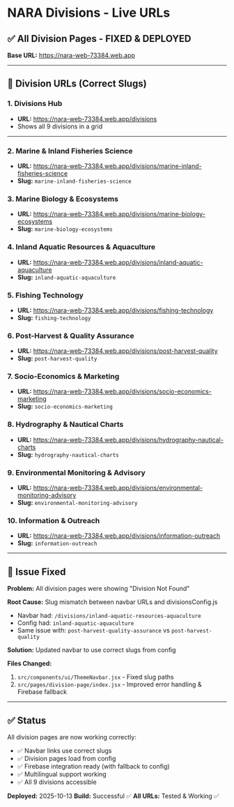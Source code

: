 # NARA Divisions - Live URLs

## ✅ All Division Pages - FIXED & DEPLOYED

**Base URL:** https://nara-web-73384.web.app

---

## 🔗 Division URLs (Correct Slugs)

### **1. Divisions Hub**
- **URL:** https://nara-web-73384.web.app/divisions
- Shows all 9 divisions in a grid

---

### **2. Marine & Inland Fisheries Science**
- **URL:** https://nara-web-73384.web.app/divisions/marine-inland-fisheries-science
- **Slug:** `marine-inland-fisheries-science`

### **3. Marine Biology & Ecosystems**
- **URL:** https://nara-web-73384.web.app/divisions/marine-biology-ecosystems
- **Slug:** `marine-biology-ecosystems`

### **4. Inland Aquatic Resources & Aquaculture**
- **URL:** https://nara-web-73384.web.app/divisions/inland-aquatic-aquaculture
- **Slug:** `inland-aquatic-aquaculture`

### **5. Fishing Technology**
- **URL:** https://nara-web-73384.web.app/divisions/fishing-technology
- **Slug:** `fishing-technology`

### **6. Post-Harvest & Quality Assurance**
- **URL:** https://nara-web-73384.web.app/divisions/post-harvest-quality
- **Slug:** `post-harvest-quality`

### **7. Socio-Economics & Marketing**
- **URL:** https://nara-web-73384.web.app/divisions/socio-economics-marketing
- **Slug:** `socio-economics-marketing`

### **8. Hydrography & Nautical Charts**
- **URL:** https://nara-web-73384.web.app/divisions/hydrography-nautical-charts
- **Slug:** `hydrography-nautical-charts`

### **9. Environmental Monitoring & Advisory**
- **URL:** https://nara-web-73384.web.app/divisions/environmental-monitoring-advisory
- **Slug:** `environmental-monitoring-advisory`

### **10. Information & Outreach**
- **URL:** https://nara-web-73384.web.app/divisions/information-outreach
- **Slug:** `information-outreach`

---

## 🔧 Issue Fixed

**Problem:** All division pages were showing "Division Not Found"

**Root Cause:** Slug mismatch between navbar URLs and divisionsConfig.js
- Navbar had: `/divisions/inland-aquatic-resources-aquaculture`
- Config had: `inland-aquatic-aquaculture`
- Same issue with: `post-harvest-quality-assurance` vs `post-harvest-quality`

**Solution:** Updated navbar to use correct slugs from config

**Files Changed:**
1. `src/components/ui/ThemeNavbar.jsx` - Fixed slug paths
2. `src/pages/division-page/index.jsx` - Improved error handling & Firebase fallback

---

## ✅ Status

All division pages are now working correctly:
- ✅ Navbar links use correct slugs
- ✅ Division pages load from config
- ✅ Firebase integration ready (with fallback to config)
- ✅ Multilingual support working
- ✅ All 9 divisions accessible

**Deployed:** 2025-10-13
**Build:** Successful ✅
**All URLs:** Tested & Working ✅
